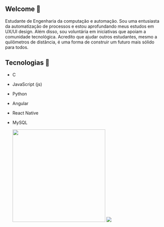 


## Welcome 👋

Estudante de Engenharia da computação e automação.
Sou uma entusiasta da automatização de processos e estou aprofundando meus estudos em UX/UI design. Além disso, sou voluntária em iniciativas que apoiam a comunidade tecnológica. Acredito que ajudar outros estudantes, mesmo a quilômetros de distância, é uma forma de construir um futuro mais sólido para todos.

## Tecnologias 👀

- C
- JavaScript (js)
- Python
- Angular
- React Native
- MySQL


  <img width=300 src="https://github-readme-stats.vercel.app/api/top-langs/?username=ndc-creator&layout=compact">
  
  <img src="https://capsule-render.vercel.app/api?type=waving&color=gradient&height=65&section=footer"/>

